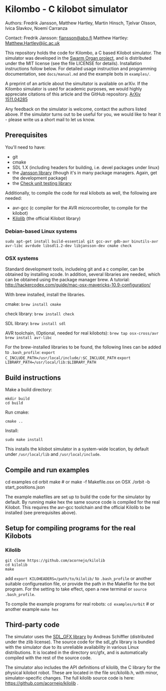 # Kilombo - C kilobot simulator

Authors: Fredrik Jansson, Matthew Hartley, Martin Hinsch, 
         Tjelvar Olsson, Ivica Slavkov, Noemí Carranza

Contact: 
Fredrik Jansson: fjansson@abo.fi
Matthew Hartley: Matthew.Hartley@jic.ac.uk


This repository holds the code for Kilombo, a C based Kilobot
simulator. The simulator was developed in the [Swarm Organ
project](http://www.swarm-organ.eu), and is distributed under the MIT license
(see the file LICENSE for details). Installation instructions follow
below. For detailed usage instruction and programming documentation,
see `docs/manual.md` and the example bots in `examples/`.

A preprint of an article about the simultator is available on
arXiv. If the Kilombo simulator is used for academic purposes, we
would highly appreciate citations of this article and the GitHub
repository.  [ArXiv 1511.04285](http://arxiv.org/abs/1511.04285)

Any feedback on the simulator is welcome, contact the authors listed
above. If the simulator turns out to be useful for you, we would like
to hear it - please write us a short mail to let us know.


## Prerequisites
You'll need to have:
- git
- cmake
- SDL 1.X (including headers for building, i.e. devel packages under linux)
- the [Jansson library](http://www.digip.org/jansson/) (though it's in
  many package managers. Again, get the development package)
- the [Check unit testing library](http://check.sourceforge.net/)

Additionally, to compile the code for real kilobots as well, the following are needed:
- avr-gcc (c compiler for the AVR microcontroller, to compile for the kilobot)
- [Kilolib](https://github.com/acornejo/kilolib) (the official Kilobot library)


### Debian-based Linux systems
`sudo apt-get install build-essential git gcc-avr gdb-avr binutils-avr
avr-libc avrdude libsdl1.2-dev libjansson-dev cmake check`

### OSX systems

Standard development tools, includeing git and a c compiler, can be
obtained by installing xcode.  In addition, several libraries are
needed, which can be obtained using the package manager brew.  A
tutorial:
http://hackercodex.com/guide/mac-osx-mavericks-10.9-configuration/

With brew installed, install the libraries.

cmake:
`brew install cmake`

check library:
`brew install check`

SDL library:
`brew install sdl`

AVR toolchain, (Optional, needed for real kilobots):
`brew tap osx-cross/avr`
`brew install avr-libc`

For the brew-installed libraries to be found, the following lines can be
added to `.bash_profile`:
`export C_INCLUDE_PATH=/usr/local/include/:$C_INCLUDE_PATH`
`export LIBRARY_PATH=/usr/local/lib:$LIBRARY_PATH`


## Build instructions

Make a build directory:

	mkdir build
	cd build

Run cmake:

	cmake ..

Install:

	sudo make install

This installs the kilobot simulator in a system-wide location, by default
under `/usr/local/lib` and `/usr/local/include`.


## Compile and run examples
cd examples
cd orbit
make     # or make -f Makefile.osx on OSX
./orbit -b start_positions.json

The example makefiles are set up to build the code for the simulator by default. By running
    make hex
the same source code is compiled for the real Kilobot. This requires the avr-gcc toolchain
and the official Kilolib to be installed (see prerequisites above). 

## Setup for compiling programs for the real Kilobots

### Kilolib

    git clone https://github.com/acornejo/kilolib
    cd kilolib
    make

add `export KILOHEADERS=/path/to/kilolib/` to `.bash_profile` or another suitable
configureation file, or provide the path in the Makefile for the bot program.
For the setting to take effect, open a new terminal or `source .bash_profile`. 

To compile the example programs for real robots:
`cd examples/orbit`  # or another example 
`make hex`


## Third-party code
The simulator uses the [SDL_GFX library](http://cms.ferzkopp.net/index.php/software/13-sdl-gfx)
by Andreas Schiffler (distributed under the zlib license). The source
code for the sdl_gfx library is bundled with the simulator due to its
unreliable availability in various Linux distributions. It is located in the
directory src/gfx, and is automatically compiled with the rest of the
source code.

The simulator also includes the API definitions of kilolib, the C
library for the physical kilobot robot. These are located in the file
src/kilolib.h, with minor, simulator-specific changes.
The full kilolib source code is here: https://github.com/acornejo/kilolib .
